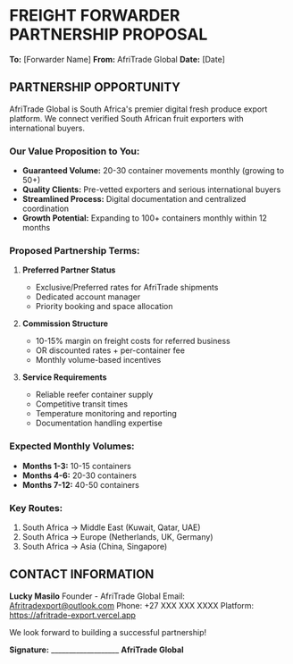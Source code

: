 # FREIGHT FORWARDER PARTNERSHIP PROPOSAL

**To:** [Forwarder Name]
**From:** AfriTrade Global
**Date:** [Date]

## PARTNERSHIP OPPORTUNITY

AfriTrade Global is South Africa's premier digital fresh produce export platform. We connect verified South African fruit exporters with international buyers.

### Our Value Proposition to You:
- **Guaranteed Volume:** 20-30 container movements monthly (growing to 50+)
- **Quality Clients:** Pre-vetted exporters and serious international buyers
- **Streamlined Process:** Digital documentation and centralized coordination
- **Growth Potential:** Expanding to 100+ containers monthly within 12 months

### Proposed Partnership Terms:

1. **Preferred Partner Status**
   - Exclusive/Preferred rates for AfriTrade shipments
   - Dedicated account manager
   - Priority booking and space allocation

2. **Commission Structure**
   - 10-15% margin on freight costs for referred business
   - OR discounted rates + per-container fee
   - Monthly volume-based incentives

3. **Service Requirements**
   - Reliable reefer container supply
   - Competitive transit times
   - Temperature monitoring and reporting
   - Documentation handling expertise

### Expected Monthly Volumes:
- **Months 1-3:** 10-15 containers
- **Months 4-6:** 20-30 containers  
- **Months 7-12:** 40-50 containers

### Key Routes:
1. South Africa → Middle East (Kuwait, Qatar, UAE)
2. South Africa → Europe (Netherlands, UK, Germany)
3. South Africa → Asia (China, Singapore)

## CONTACT INFORMATION

**Lucky Masilo**
Founder - AfriTrade Global
Email: Afritradexport@outlook.com
Phone: +27 XXX XXX XXXX
Platform: https://afritrade-export.vercel.app

We look forward to building a successful partnership!

**Signature:** ___________________
**AfriTrade Global**

